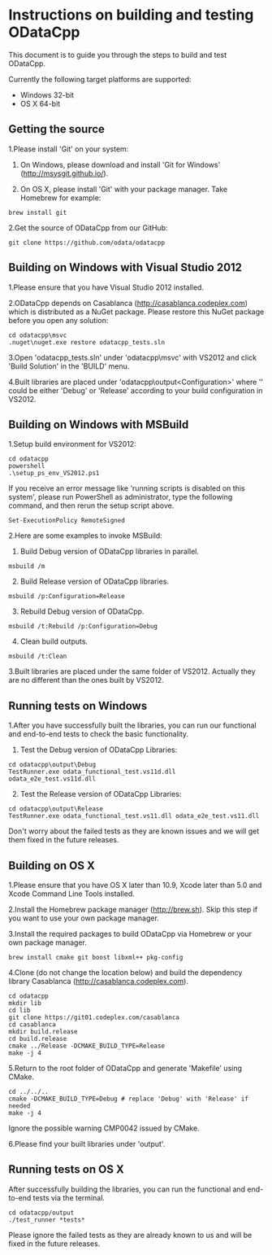 Instructions on building and testing ODataCpp
=============================================

This document is to guide you through the steps to build and test ODataCpp.

Currently the following target platforms are supported:

  * Windows 32-bit
  * OS X 64-bit


Getting the source
------------------

1.Please install 'Git' on your system:

  1) On Windows, please download and install 'Git for Windows' (http://msysgit.github.io/).

  2) On OS X, please install 'Git' with your package manager. Take Homebrew for example:

    brew install git

2.Get the source of ODataCpp from our GitHub:

    git clone https://github.com/odata/odatacpp


Building on Windows with Visual Studio 2012
-------------------------------------------

1.Please ensure that you have Visual Studio 2012 installed.

2.ODataCpp depends on Casablanca (http://casablanca.codeplex.com) which is distributed as a NuGet package.
  Please restore this NuGet package before you open any solution:

    cd odatacpp\msvc
    .nuget\nuget.exe restore odatacpp_tests.sln

3.Open 'odatacpp_tests.sln' under 'odatacpp\msvc' with VS2012 and click 'Build Solution' in the 'BUILD' menu.

4.Built libraries are placed under 'odatacpp\output\<Configuration>' where '<Configuration>' could be either 'Debug' or 'Release' according to your build configuration in VS2012.


Building on Windows with MSBuild
--------------------------------

1.Setup build environment for VS2012:

    cd odatacpp
    powershell
    .\setup_ps_env_VS2012.ps1

   If you receive an error message like 'running scripts is disabled on this system', please run PowerShell as administrator, type the following command, and then rerun the setup script above.

    Set-ExecutionPolicy RemoteSigned

2.Here are some examples to invoke MSBuild:

   1) Build Debug version of ODataCpp libraries in parallel.

    msbuild /m

   2) Build Release version of ODataCpp libraries.

    msbuild /p:Configuration=Release

   3) Rebuild Debug version of ODataCpp.

    msbuild /t:Rebuild /p:Configuration=Debug

   4) Clean build outputs.

    msbuild /t:Clean

3.Built libraries are placed under the same folder of VS2012. Actually they are no different than the ones built by VS2012.


Running tests on Windows
------------------------

1.After you have successfully built the libraries, you can run our functional and end-to-end tests to check the basic functionality.

  1) Test the Debug version of ODataCpp Libraries:

    cd odatacpp\output\Debug
    TestRunner.exe odata_functional_test.vs11d.dll odata_e2e_test.vs11d.dll

  2) Test the Release version of ODataCpp Libraries:

    cd odatacpp\output\Release
    TestRunner.exe odata_functional_test.vs11.dll odata_e2e_test.vs11.dll

  Don't worry about the failed tests as they are known issues and we will get them fixed in the future releases.


Building on OS X
----------------

1.Please ensure that you have OS X later than 10.9, Xcode later than 5.0 and Xcode Command Line Tools installed.

2.Install the Homebrew package manager (http://brew.sh). Skip this step if you want to use your own package manager.

3.Install the required packages to build ODataCpp via Homebrew or your own package manager.

    brew install cmake git boost libxml++ pkg-config

4.Clone (do not change the location below) and build the dependency library Casablanca (http://casablanca.codeplex.com).

    cd odatacpp
    mkdir lib
    cd lib
    git clone https://git01.codeplex.com/casablanca
    cd casablanca
    mkdir build.release
    cd build.release
    cmake ../Release -DCMAKE_BUILD_TYPE=Release
    make -j 4

5.Return to the root folder of ODataCpp and generate 'Makefile' using CMake.

    cd ../../..
    cmake -DCMAKE_BUILD_TYPE=Debug # replace 'Debug' with 'Release' if needed
    make -j 4

  Ignore the possible warning CMP0042 issued by CMake.

6.Please find your built libraries under 'output'.


Running tests on OS X
---------------------

After successfully building the libraries, you can run the functional and end-to-end tests via the terminal.

    cd odatacpp/output
    ./test_runner *tests*

Please ignore the failed tests as they are already known to us and will be fixed in the future releases.
